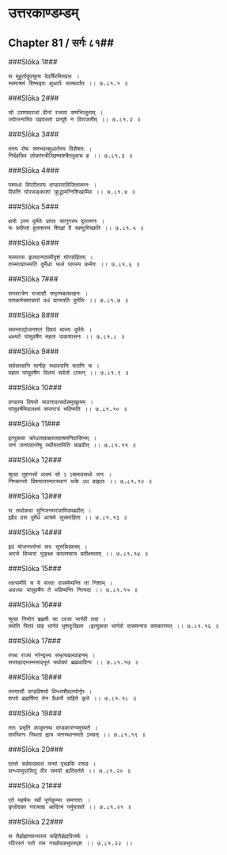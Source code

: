 उत्तरकाण्डम्डम्
===============================


## Chapter 81  / सर्गः ८१##


###Slōka 1###


    स मुहूर्तादुपश्रुत्य देवर्षिरमितप्रभः ।
    स्वमाश्रमं शिष्यवृतः क्षुधार्तः सन्न्यवर्तत ।। ७.८१.१ ॥


###Slōka 2###


    सो ऽपश्यदरजां दीनां रजसा समभिप्लुताम् ।
    ज्योत्स्नामिव ग्रहग्रस्तां प्रत्यूषे न विराजतीम् ।। ७.८१.२ ॥


###Slōka 3###


    तस्य रोषः समभवत्क्षुधार्तस्य विशेषतः ।
    निर्दहन्निव लोकांस्त्रीञ्छिष्यांश्चैतदुवाच ह ।। ७.८१.३ ॥


###Slōka 4###


    पश्यध्वं विपरीतस्य दण्डस्याविजितात्मनः ।
    विपत्तिं घोरसङ्काशां क्रुद्धामग्निशिखामिव ।। ७.८१.४ ॥


###Slōka 5###


    क्षयो ऽस्य दुर्मतेः प्राप्तः सानुगस्य दुरात्मनः ।
    यः प्रदीप्तां हुताशस्य शिखां वै स्प्रष्टुमिच्छति ।। ७.८१.५ ॥


###Slōka 6###


    यस्मात्स कृतवान्पापमीदृशं घोरसंहितम् ।
    तस्मात्प्राप्स्यति दुर्मेधाः फलं पापस्य कर्मणः ।। ७.८१.६ ॥


###Slōka 7###


    सप्तरात्रेण राजासौ सभृत्यबलवाहनः ।
    पापकर्मसमाचारो वधं प्राप्स्यति दुर्मतिः ।। ७.८१.७ ॥


###Slōka 8###


    समन्ताद्योजनशतं विषयं चास्य दुर्मतेः ।
    धक्ष्यते पांसुवर्षेण महता पाकशासनः ।। ७.८१.८ ॥


###Slōka 9###


    सर्वसत्वानि यानीह स्थावराणि चराणि च ।
    महता पांसुवर्षेण विलयं सर्वतो ऽगमन् ।। ७.८१.९ ॥


###Slōka 10###


    दण्डस्य विषयो यावत्तावत्सर्वसमुच्छ्रयम् ।
    पांसुवर्षमिवालक्ष्यं सप्तरात्रं भविष्यति ।। ७.८१.१० ॥


###Slōka 11###


    इत्युक्त्वा क्रोधताम्राक्षस्तदाश्रमनिवासिनम् ।
    जनं जनपदान्तेषु स्थीयतामिति चाब्रवीत् ।। ७.८१.११ ॥


###Slōka 12###


    श्रुत्वा तूशनसो वाक्यं सो ऽ ऽश्रमावसथो जनः ।
    निष्क्रान्तो विषयात्तस्मात्स्थानं चक्रे ऽथ बाह्यतः ।। ७.८१.१२ ॥


###Slōka 13###


    स तथोक्त्वा मुनिजनमरजामिदमब्रवीत् ।
    इहैव वस दुर्मेधे आश्रमे सुसमाहिता ।। ७.८१.१३ ॥


###Slōka 14###


    इदं योजनपर्यन्तं सरः सुरुचिरप्रभम् ।
    अरजे विज्वरा भुङ्क्ष्व कालश्चात्र प्रतीक्ष्यताम् ।। ७.८१.१४ ॥


###Slōka 15###


    त्वत्समीपे च ये सत्त्वा वासमेष्यन्ति तां निशाम् ।
    अवध्याः पांसुवर्षेण ते भविष्यन्ति नित्यदा ।। ७.८१.१५ ॥


###Slōka 16###


    श्रुत्वा नियोगं ब्रह्मर्षेः सा ऽरजा भार्गवी तदा ।
    तथेति पितरं प्राह भार्गवं भृशदुःखिता ।इत्युक्त्वा भार्गवो वासमन्यत्र समकारयत् ।। ७.८१.१६ ॥


###Slōka 17###


    तच्च राज्यं नरेन्द्रस्य सभृत्यबलवाहनम् ।
    सप्ताहाद्भस्मसाद्भूतं यथोक्तं ब्रह्मवादिना ।। ७.८१.१७ ॥


###Slōka 18###


    तस्यासौ दण्डविषयो विन्ध्यशैवलयोर्नृप ।
    शप्तो ब्रह्मर्षिणा तेन वैधर्म्ये सहिते कृते ।। ७.८१.१८ ॥


###Slōka 19###


    ततः प्रभृति काकुत्स्थ दण्डकारण्यमुच्यते ।
    तपस्विनः स्थिता ह्यत्र जनस्थानमतो ऽभवत् ।। ७.८१.१९ ॥


###Slōka 20###


    एतत्ते सर्वमाख्यातं यन्मां पृच्छसि राघव ।
    सन्ध्यामुपासितुं वीर समयो ह्यतिवर्तते ।। ७.८१.२० ॥


###Slōka 21###


    एते महर्षयः सर्वे पूर्णकुम्भाः समन्ततः ।
    कृतोदका नरव्याघ्र आदित्यं पर्युपासते ।। ७.८१.२१ ॥


###Slōka 22###


    स तैर्ब्राह्मणमभ्यस्तं सहितैर्ब्रह्मवित्तमैः ।
    रविरस्तं गतो राम गच्छोदकमुपस्पृश ।। ७.८१.२२ ।।


